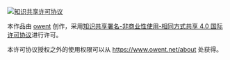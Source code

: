 [ ![知识共享许可协议](https://i.creativecommons.org/l/by-nc-sa/4.0/88x31.png) ](https://creativecommons.org/licenses/by-nc-sa/4.0/)

本作品由 [owent](//www.owent.net) 创作，采用[知识共享署名-非商业性使用-相同方式共享 4.0 国际许可协议](//creativecommons.org/licenses/by-nc-sa/4.0/)进行许可。

本许可协议授权之外的使用权限可以从 https://www.owent.net/about 处获得。